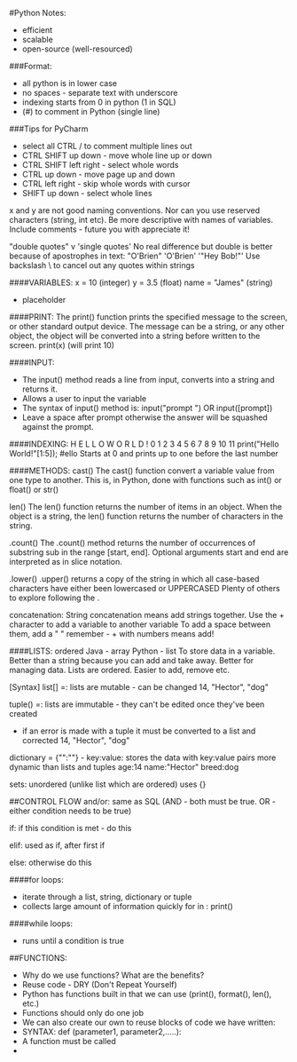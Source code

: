 #Python Notes:
* efficient
* scalable
* open-source (well-resourced)

###Format:
* all python is in lower case
* no spaces - separate text with underscore
* indexing starts from 0 in python (1 in SQL)
* (#) to comment in Python (single line)

###Tips for PyCharm
* select all CTRL / to comment multiple lines out
* CTRL SHIFT up down - move whole line up or down
* CTRL SHIFT left right - select whole words
* CTRL up down - move page up and down
* CTRL left right - skip whole words with cursor
* SHIFT up down - select whole lines

x and y are not good naming conventions. Nor can you use reserved characters (string, int etc).
Be more descriptive with names of variables.
Include comments - future you with appreciate it!

"double quotes" v 'single quotes'
No real difference but double is better because of apostrophes in text:
"O'Brien"
'O\'Brien'
'\"Hey Bob!\"'
Use backslash \ to cancel out any quotes within strings

####VARIABLES:
x = 10 (integer)
y = 3.5 (float)
name = "James" (string)

* placeholder 

####PRINT:
The print() function prints the specified message to the screen, or other standard output device.
The message can be a string, or any other object, the object will be converted into a string before written to the screen.
print(x) (will print 10)

####INPUT:
* The input() method reads a line from input, converts into a string and returns it.
* Allows a user to input the variable
* The syntax of input() method is: input("prompt ") OR input([prompt])
* Leave a space after prompt otherwise the answer will be squashed against the prompt.

####INDEXING:
H E L L O   W O R L D  !
0 1 2 3 4 5 6 7 8 9 10 11
print("Hello World!"[1:5]); #ello
Starts at 0 and prints up to one before the last number


####METHODS:
cast()
The cast() function convert a variable value from one type to another.
This is, in Python, done with functions such as int() or float() or str()

len()
The len() function returns the number of items in an object.
When the object is a string, the len() function returns the number of characters in the string.

.count()
The .count() method returns the number of occurrences of substring sub in the range [start, end].
Optional arguments start and end are interpreted as in slice notation.

.lower()
.upper()
returns a copy of the string in which all case-based characters have either been lowercased
or UPPERCASED
Plenty of others to explore following the .

concatenation:
String concatenation means add strings together.
Use the + character to add a variable to another variable
To add a space between them, add a " "
remember - + with numbers means add!

####LISTS:
ordered
Java - array
Python - list
To store data in a variable. Better than a string because you can add and take away.
Better for managing data. Lists are ordered.
Easier to add, remove etc.

[Syntax]
list[] =:
lists are mutable - can be changed
14, "Hector", "dog"

tuple() =:
lists are immutable - they can't be edited once they've been created
* if an error is made with a tuple it must be converted to a list and corrected
14, "Hector", "dog"

dictionary = {"":""} - key:value:
stores the data with key:value pairs
more dynamic than lists and tuples
age:14
name:"Hector"
breed:dog

sets:
unordered (unlike list which are ordered)
uses {}


##CONTROL FLOW
and/or:
same as SQL (AND - both must be true. OR - either condition needs to be true)

if:
if this condition is met - do this

elif:
used as if, after first if

else:
otherwise do this

####for loops:
* iterate through a list, string, dictionary or tuple
* collects large amount of information quickly
for <variable> in <whatever you want to iterate through>:
    print(<variable>)
    
####while loops:
* runs until a condition is true


##FUNCTIONS:

* Why do we use functions? What are the benefits?
* Reuse code - DRY (Don't Repeat Yourself)
* Python has functions built in that we can use (print(), format(), len(), etc.)
* Functions should only do one job
* We can also create our own to reuse blocks of code we have written:
* SYNTAX:
def <name of function>(parameter1, parameter2,.....):
    <function instructions>
* A function must be called
*

